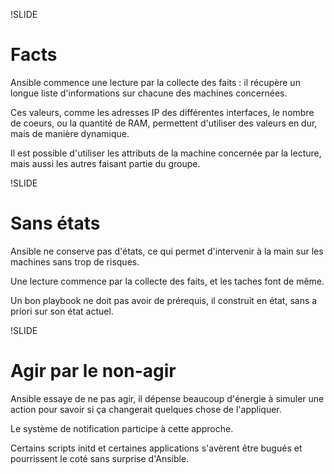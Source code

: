 !SLIDE
# Facts

Ansible commence une lecture par la collecte des faits :
il récupère un longue liste d'informations sur chacune des machines concernées.

Ces valeurs, comme les adresses IP des différentes interfaces, le nombre de coeurs,
ou la quantité de RAM, permettent d'utiliser des valeurs en dur, mais de manière dynamique.

Il est possible d'utiliser les attributs de la machine concernée par la lecture,
mais aussi les autres faisant partie du groupe.

!SLIDE
# Sans états

Ansible ne conserve pas d'états, ce qui permet d'intervenir à la main sur les machines sans trop de risques.

Une lecture commence par la collecte des faits, et les taches font de même.

Un bon playbook ne doit pas avoir de prérequis, il construit en état, sans a priori sur son état actuel.

!SLIDE
# Agir par le non-agir

Ansible essaye de ne pas agir, il dépense beaucoup d'énergie à simuler une action pour savoir si ça changerait quelques chose de l'appliquer.

Le système de notification participe à cette approche.

Certains scripts initd et certaines applications s'avèrent être bugués et pourrissent le coté sans surprise d'Ansible.

